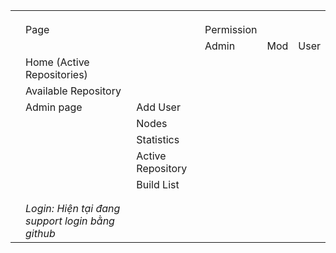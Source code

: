 |   |  |  |  |  |  |
|  ------ | ------ | ------ | ------ | ------ | ------ |
|   |  |  |  |  |  |
|   |  |  |  |  |  |
|   |  |  |  |  |  |
|   | Page |  | Permission |  |  |
|   |  |  | Admin | Mod | User |
|   | Home (Active Repositories) |  |  |  |  |
|   | Available Repository |  |  |  |  |
|   | Admin page | Add User |  |  |  |
|   |  | Nodes |  |  |  |
|   |  | Statistics |  |  |  |
|   |  | Active Repository |  |  |  |
|   |  | Build List |  |  |  |
|   |  |  |  |  |  |
|   |  |  |  |  |  |
|   | *Login: Hiện tại đang support login bằng github* |  |  |  |  |
